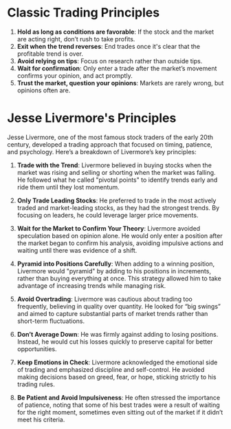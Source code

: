 # Classic Trading Principles

1. **Hold as long as conditions are favorable**: If the stock and the market are acting right, don’t rush to take profits.
2. **Exit when the trend reverses**: End trades once it's clear that the profitable trend is over.
3. **Avoid relying on tips**: Focus on research rather than outside tips.
4. **Wait for confirmation**: Only enter a trade after the market’s movement confirms your opinion, and act promptly.
5. **Trust the market, question your opinions**: Markets are rarely wrong, but opinions often are.

# Jesse Livermore's Principles
Jesse Livermore, one of the most famous stock traders of the early 20th century, developed a trading approach that focused on timing, patience, and psychology. Here’s a breakdown of Livermore’s key principles:

1. **Trade with the Trend**: Livermore believed in buying stocks when the market was rising and selling or shorting when the market was falling. He followed what he called "pivotal points" to identify trends early and ride them until they lost momentum.

2. **Only Trade Leading Stocks**: He preferred to trade in the most actively traded and market-leading stocks, as they had the strongest trends. By focusing on leaders, he could leverage larger price movements.

3. **Wait for the Market to Confirm Your Theory**: Livermore avoided speculation based on opinion alone. He would only enter a position after the market began to confirm his analysis, avoiding impulsive actions and waiting until there was evidence of a shift.

4. **Pyramid into Positions Carefully**: When adding to a winning position, Livermore would "pyramid" by adding to his positions in increments, rather than buying everything at once. This strategy allowed him to take advantage of increasing trends while managing risk.

5. **Avoid Overtrading**: Livermore was cautious about trading too frequently, believing in quality over quantity. He looked for “big swings” and aimed to capture substantial parts of market trends rather than short-term fluctuations.

6. **Don’t Average Down**: He was firmly against adding to losing positions. Instead, he would cut his losses quickly to preserve capital for better opportunities.

7. **Keep Emotions in Check**: Livermore acknowledged the emotional side of trading and emphasized discipline and self-control. He avoided making decisions based on greed, fear, or hope, sticking strictly to his trading rules.

8. **Be Patient and Avoid Impulsiveness**: He often stressed the importance of patience, noting that some of his best trades were a result of waiting for the right moment, sometimes even sitting out of the market if it didn’t meet his criteria.

